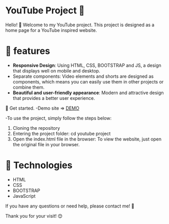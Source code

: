 # YouTube Project 🎥

Hello! 👋 Welcome to my YouTube project. This project is designed as a home page for a YouTube inspired website.

# 🌟 features
- **Responsive Design**: Using HTML, CSS, BOOTSTRAP and JS, a design that displays well on mobile and desktop.
- Separate components: Video elements and shorts are designed as components, which means you can easily use them in other projects or combine them.
- **Beautiful and user-friendly appearance**: Modern and attractive design that provides a better user experience.

🚀 Get started.
-Demo site => [DEMO](https://raw.githack.com/Mahdi-Devm/youtube_project/main/index.html)

-To use the project, simply follow the steps below:
1. Cloning the repository 
2. Entering the project folder:
      cd youtube project
3. Open the index.html file in the browser:
   To view the website, just open the original file in your browser.

# 📄 Technologies
- HTML
- CSS
- BOOTSTRAP
- JavaScript

If you have any questions or need help, please contact me! 💬

Thank you for your visit! 😊
